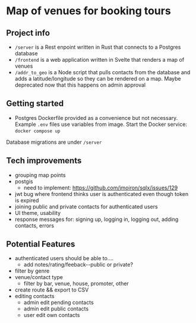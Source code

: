 # Map of venues for booking tours

## Project info
- `/server` is a Rest enpoint written in Rust that connects to a Postgres database
- `/frontend` is a web application written in Svelte that renders a map of venues
- `/addr_to_geo` is a Node script that pulls contacts from the database and adds a latitude/longitude so they can be rendered on a map. Maybe deprecated now that this happens on admin approval

## Getting started
- Postgres Dockerfile provided as a convenience but not necessary. Example `.env` files use variables from image. Start the Docker service: `docker compose up`

Database migrations are under `/server`

## Tech improvements
- grouping map points
- postgis
    - need to implement: https://github.com/jmoiron/sqlx/issues/129 
- jwt bug where frontend thinks user is authenticated even though token is expired
- joining public and private contacts for authenticated users
- UI theme, usability
- response messages for: signing up, logging in, logging out, adding contacts, errors

## Potential Features
- authenticated users should be able to....
    - add notes/rating/feeback--public or private?
- filter by genre
- venue/contact type
    - filter by bar, venue, house, promoter, other
- create route && export to CSV
- editing contacts
    - admin edit pending contacts
    - admin edit public contacts
    - user edit own contacts